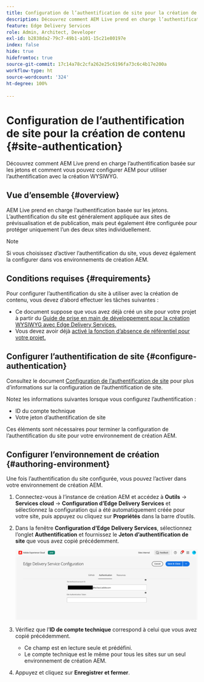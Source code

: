 ```yaml
---
title: Configuration de l’authentification de site pour la création de contenu
description: Découvrez comment AEM Live prend en charge l’authentification basée sur les jetons et comment vous pouvez configurer AEM pour utiliser l’authentification avec la création WYSIWYG.
feature: Edge Delivery Services
role: Admin, Architect, Developer
exl-id: b2838da2-79c7-49b1-a101-15c21e80197e
index: false
hide: true
hidefromtoc: true
source-git-commit: 17c14a78c2cfa262e25c6196fa73c6c4b17e200a
workflow-type: ht
source-wordcount: '324'
ht-degree: 100%

---
```


# Configuration de l’authentification de site pour la création de contenu {#site-authentication}

Découvrez comment AEM Live prend en charge l’authentification basée sur les jetons et comment vous pouvez configurer AEM pour utiliser l’authentification avec la création WYSIWYG.

## Vue d’ensemble {#overview}

AEM Live prend en charge l’authentification basée sur les jetons. L’authentification du site est généralement appliquée aux sites de prévisualisation et de publication, mais peut également être configurée pour protéger uniquement l’un des deux sites individuellement.

>[!NOTE]
>
>Si vous choisissez d’activer l’authentification du site, vous devez également la configurer dans vos environnements de création AEM.

## Conditions requises {#requirements}

Pour configurer l’authentification du site à utiliser avec la création de contenu, vous devez d’abord effectuer les tâches suivantes :

* Ce document suppose que vous avez déjà créé un site pour votre projet à partir du [Guide de prise en main de développement pour la création WYSIWYG avec Edge Delivery Services.](/help/edge/wysiwyg-authoring/edge-dev-getting-started.md)
* Vous devez avoir déjà [activé la fonction d’absence de référentiel pour votre projet.](/help/edge/wysiwyg-authoring/repoless.md)

## Configurer l’authentification de site {#configure-authentication}

Consultez le document [Configuration de l’authentification de site](https://www.aem.live/docs/authentication-setup-site) pour plus d’informations sur la configuration de l’authentification de site.

Notez les informations suivantes lorsque vous configurez l’authentification :

* ID du compte technique
* Votre jeton d’authentification de site

Ces éléments sont nécessaires pour terminer la configuration de l’authentification du site pour votre environnement de création AEM.

## Configurer l’environnement de création {#authoring-environment}

Une fois l’authentification du site configurée, vous pouvez l’activer dans votre environnement de création AEM.

1. Connectez-vous à l’instance de création AEM et accédez à **Outils** -> **Services cloud** -> **Configuration d’Edge Delivery Services** et sélectionnez la configuration qui a été automatiquement créée pour votre site, puis appuyez ou cliquez sur **Propriétés** dans la barre d’outils.
1. Dans la fenêtre **Configuration d’Edge Delivery Services**, sélectionnez l’onglet **Authentification** et fournissez le **Jeton d’authentification de site** que vous avez copié précédemment.

   ![Configuration d’Edge Delivery Services](/help/edge/wysiwyg-authoring/assets/site-authentication/configure-aem-author.png)

1. Vérifiez que l’**ID de compte technique** correspond à celui que vous avez copié précédemment.

   * Ce champ est en lecture seule et prédéfini.
   * Le compte technique est le même pour tous les sites sur un seul environnement de création AEM.

1. Appuyez et cliquez sur **Enregistrer et fermer**.
